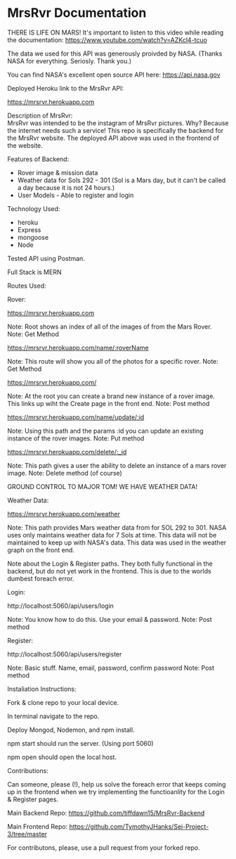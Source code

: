 # MrsRvr Documentation 


THERE IS LIFE ON MARS!
It's important to listen to this video while reading the documentation: https://www.youtube.com/watch?v=AZKcl4-tcuo  

The data we used for this API was generously proivded by NASA. (Thanks NASA for everything. Seriosly. Thank you.)

You can find NASA's excellent open source  API here: 
https://api.nasa.gov




Deployed Heroku link to the MrsRvr API: 

https://mrsrvr.herokuapp.com


Description of MrsRvr:   
MrsRvr was intended to be the instagram of MrsRvr pictures. Why? Because the internet needs such a service! This repo is specifically the backend for the MrsRvr website. The deployed API above was used in the frontend of the website. 

Features of Backend: 
* Rover image & mission data 
* Weather data for Sols 292 - 301 (Sol is a Mars day, but it can't be called a day because it is not 24 hours.)
* User Models - Able to register and login 


Technology Used: 
* heroku 
* Express 
* mongoose 
* Node 

Tested API using Postman. 

Full Stack is MERN 



Routes Used: 

Rover:   

https://mrsrvr.herokuapp.com   

Note: Root shows an index of all of the images of from the Mars Rover.   
Note: Get Method   

https://mrsrvr.herokuapp.com/name/:roverName  

Note: This route will show you all of the photos for a specific rover. 
Note: Get Method  


https://mrsrvr.herokuapp.com/

Note: At the root you can create a brand new instance of a rover image. This links up wiht the Create page in the front end. 
Note: Post method   

https://mrsrvr.herokuapp.com/name/update/:id    

Note: Using this path and the params :id you can update an existing instance of the rover images. 
Note: Put method   

https://mrsrvr.herokuapp.com/delete/:_id

Note: This path gives a user the ability to delete an instance of a mars rover image. 
Note: Delete method (of course)   




GROUND CONTROL TO MAJOR TOM! WE HAVE WEATHER DATA!


   
Weather Data: 

https://mrsrvr.herokuapp.com/weather

Note: This path provides Mars weather data from for SOL 292 to 301. NASA uses only maintains weather data for 7 Sols at time. This data will not be maintained to keep up with NASA's data. 
This data was used in the weather graph on the front end. 





 Note about the Login & Register paths. They both fully functional in the backend, but do not yet work in the frontend. This is due to the worlds dumbest foreach error. 


Login: 

http://localhost:5060/api/users/login

Note: You know how to do this. Use your email & password. 
Note: Post method 

Register: 

http://localhost:5060/api/users/register

Note: Basic stuff. Name, email, password, confirm password 
Note: Post method 



Instaliation Instructions: 

Fork & clone repo to your local device. 

In terminal navigate to the repo. 

Deploy Mongod, Nodemon, and npm install. 

npm start should run the server. (Using port 5060)

npm open should open the local host. 



Contributions: 

Can someone, please (!), help us solve the foreach error that keeps coming up in the frontend when we try implementing the functioanlity for the Login & Register pages. 

Main Backend Repo: https://github.com/tiffdawn15/MrsRvr-Backend  

Main Frontend Repo: https://github.com/TymothyJHanks/Sei-Project-3/tree/master   

For contributons, please, use a pull request from your forked repo. 
